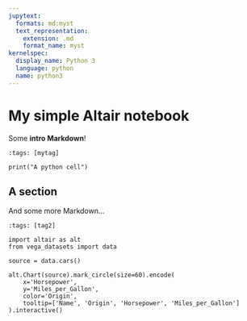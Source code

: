 ```yaml
---
jupytext:
  formats: md:myst
  text_representation:
    extension: .md
    format_name: myst
kernelspec:
  display_name: Python 3
  language: python
  name: python3
---
```


# My simple Altair notebook

Some **intro Markdown**!

```{code-cell} ipython3
:tags: [mytag]

print("A python cell")
```

## A section

And some more Markdown...

```{code-cell} ipython3
:tags: [tag2]

import altair as alt
from vega_datasets import data

source = data.cars()

alt.Chart(source).mark_circle(size=60).encode(
    x='Horsepower',
    y='Miles_per_Gallon',
    color='Origin',
    tooltip=['Name', 'Origin', 'Horsepower', 'Miles_per_Gallon']
).interactive()

```